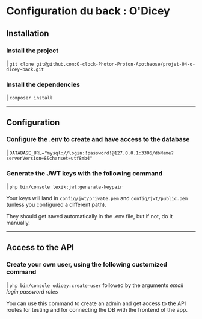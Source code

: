 # Configuration du back : O'Dicey

## Installation

### Install the project

| `git clone git@github.com:O-clock-Photon-Proton-Apotheose/projet-04-o-dicey-back.git`

### Install the dependencies

| `composer install`

___

## Configuration

### Configure the .env to create and have access to the database

| `DATABASE_URL="mysql://login:!password!@127.0.0.1:3306/dbName?serverVersion=8&charset=utf8mb4"`

### Generate the JWT keys with the following command

| `php bin/console lexik:jwt:generate-keypair`

Your keys will land in `config/jwt/private.pem` and `config/jwt/public.pem` (unless you configured a different path).

They should get saved automatically in the .env file, but if not, do it manually.

___

## Access to the API

### Create your own user, using the following customized command

| `php bin/console odicey:create-user` followed by the arguments *email* *login* *password* *roles*

You can use this command to create an admin and get access to the API routes for testing and for connecting the DB with the frontend of the app.

